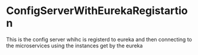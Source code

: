 # ConfigServerWithEurekaRegistartion
This is the config  server whihc is registerd to eureka and then connecting to the microservices using the instances get by the eureka
